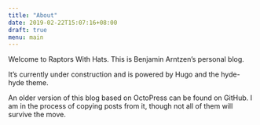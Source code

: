 ```yaml
---
title: "About"
date: 2019-02-22T15:07:16+08:00
draft: true
menu: main
---
```


Welcome to Raptors With Hats. This is Benjamin Arntzen’s personal blog.

It’s currently under construction and is powered by Hugo and the hyde-hyde theme.

An older version of this blog based on OctoPress can be found on GitHub. I am in the process of copying posts from it, though not all of them will survive the move.
